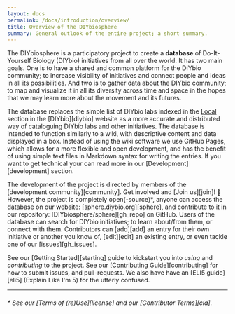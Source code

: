 ```yaml
---
layout: docs
permalink: /docs/introduction/overview/
title: Overview of the DIYbiosphere
summary: General outlook of the entire project; a short summary.
---
```


The DIYbiosphere is a participatory project to create a **database** of Do-It-Yourself Biology (DIYbio) initiatives from all over the world. It has two main goals. One is to have a shared and common platform for the DIYbio community; to increase visibility of initiatives and connect people and ideas in all its possibilities. And two is to gather data about the DIYbio community; to map and visualize it in all its diversity across time and space in the hopes that we may learn more about the movement and its futures.

The database replaces the simple list of DIYbio labs indexed in the [Local] section in the [DIYbio][diybio] website as a more accurate and distributed way of cataloguing DIYbio labs and other initiatives. The database is intended to function similarly to a wiki, with descriptive content and data displayed in a box. Instead of using the wiki software we use GitHub Pages, which allows for a more flexible and open development, and has the benefit of using simple text files in Markdown syntax for writing the entries. If you want to get technical your can read more in our [Development][development] section.

The development of the project is directed by members of the [development community][community]. Get involved and [Join us][join]! :dancers: However, the project is completely open(-source)\*, anyone can access the database on our website: [sphere.diybio.org][sphere], and contribute to it in our repository: [DIYbiosphere/sphere][gh_repo] on GitHub. Users of the database can search for DIYbio initiatives; to learn about/from them, or connect with them. Contributors can [add][add] an entry for their own initiative or another you know of, [edit][edit] an existing entry, or even tackle one of our [issues][gh_issues].

See our [Getting Started][starting] guide to kickstart you into _using_ and _contributing_ to the project. See our [Contributing Guide][contributing] for how to submit issues, and pull-requests. We also have have an [ELI5 guide][eli5] (Explain Like I'm 5) for the utterly confused.

---

###### \* See our [Terms of (re)Use][license] and our [Contributor Terms][cla].

[Local]: https://diybio.org/local/ "Go to the local list of DIYbio.org"
